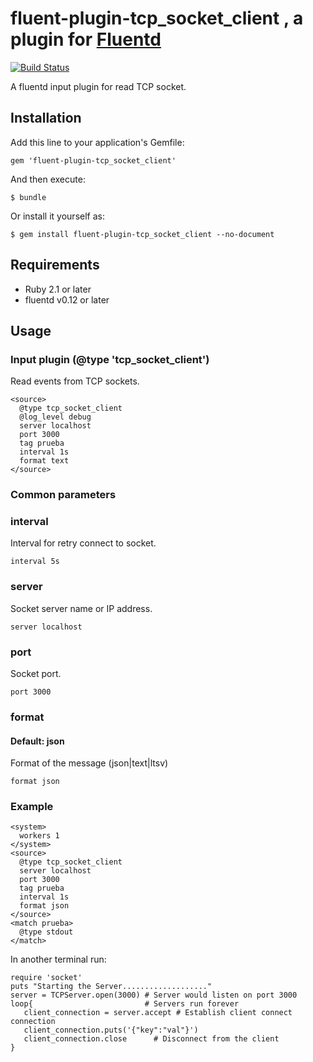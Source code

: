# fluent-plugin-tcp_socket_client , a plugin for [Fluentd](http://fluentd.org)
[![Build Status](https://api.travis-ci.org/superguillen/fluent-plugin-tcp_socket_client.svg?branch=master)](https://api.travis-ci.org/superguillen/fluent-plugin-tcp_socket_client)

A fluentd input plugin for read TCP socket.

## Installation

Add this line to your application's Gemfile:

    gem 'fluent-plugin-tcp_socket_client'

And then execute:

    $ bundle

Or install it yourself as:

    $ gem install fluent-plugin-tcp_socket_client --no-document

## Requirements

- Ruby 2.1 or later
- fluentd v0.12 or later

## Usage
### Input plugin (@type 'tcp_socket_client')

Read events from TCP sockets.

```
<source>
  @type tcp_socket_client
  @log_level debug
  server localhost
  port 3000
  tag prueba
  interval 1s
  format text
</source>
```
### Common parameters
### interval
Interval for retry connect to socket.
```
interval 5s
```
### server
Socket server name or IP address.
```
server localhost
```
### port
Socket port.
```
port 3000
```
### format
#### Default: json
Format of the message (json|text|ltsv)
```
format json
```
### Example
```
<system>
  workers 1
</system>
<source>
  @type tcp_socket_client
  server localhost
  port 3000
  tag prueba
  interval 1s
  format json
</source>
<match prueba>
  @type stdout
</match>
```
In another terminal run:
```
require 'socket'
puts "Starting the Server..................."
server = TCPServer.open(3000) # Server would listen on port 3000
loop{                         # Servers run forever
   client_connection = server.accept # Establish client connect connection
   client_connection.puts('{"key":"val"}')
   client_connection.close      # Disconnect from the client
}
```
